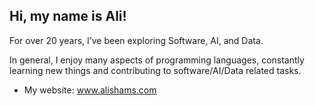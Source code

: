 ## Hi, my name is Ali!

For over 20 years, I’ve been exploring Software, AI, and Data.

In general, I enjoy many aspects of programming languages, constantly learning new things and contributing to software/AI/Data related tasks. 

- My website: www.alishams.com

 
